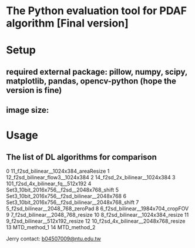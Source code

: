 The Python evaluation tool for PDAF algorithm [Final version]
=======================================
# Setup
## required external package: pillow, numpy, scipy, matplotlib, pandas, opencv-python (hope the version is fine)
## image size: 

# Usage

## The list of DL algorithms for comparison
0 11_f2sd_bilinear__1024x384_areaResize
1 12_f2sd_bilinear_flow3__1024x384
2 14_f2sd_2x_bilinear__1024x384
3 101_f2sd_4x_bilinear_fq__512x192
4 Set3_10bit_2016x756__f2sd__2048x768_shift
5 Set3_10bit_2016x756__f2sd_bilinear__2048x768
6 Set3_10bit_2016x756__f2sd_bilinear__2048x768_shift
7 5_f2sd_bilinear__2048_768_zeroPad
8 6_f2sd_bilinear__1984x704_cropFOV
9 7_f2sd_bilinear__2048_768_resize
10 8_f2sd_bilinear__1024x384_resize
11 9_f2sd_bilinear__512x192_resize
12 10_f2sd_4x_bilinear__2048x768_resize
13 MTD_method_1
14 MTD_method_2

Jerry 
contact: b04507009@ntu.edu.tw